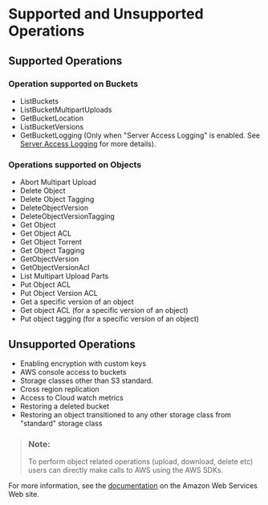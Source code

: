 <!-- loio8751e18aa61240119a14ecea10b9d344 -->

# Supported and Unsupported Operations



## Supported Operations



### Operation supported on Buckets

-   ListBuckets
-   ListBucketMultipartUploads
-   GetBucketLocation
-   ListBucketVersions
-   GetBucketLogging \(Only when "Server Access Logging" is enabled. See [Server Access Logging](server-access-logging-b03c5b9.md) for more details\).



### Operations supported on Objects

-   Abort Multipart Upload
-   Delete Object
-   Delete Object Tagging
-   DeleteObjectVersion
-   DeleteObjectVersionTagging
-   Get Object
-   Get Object ACL
-   Get Object Torrent
-   Get Object Tagging
-   GetObjectVersion
-   GetObjectVersionAcl
-   List Multipart Upload Parts
-   Put Object ACL
-   Put Object Version ACL
-   Get a specific version of an object
-   Get object ACL \(for a specific version of an object\)
-   Put object tagging \(for a specific version of an object\)



<a name="loio8751e18aa61240119a14ecea10b9d344__section_qgv_1zy_sjb"/>

## Unsupported Operations

-   Enabling encryption with custom keys
-   AWS console access to buckets
-   Storage classes other than S3 standard.
-   Cross region replication
-   Access to Cloud watch metrics
-   Restoring a deleted bucket
-   Restoring an object transitioned to any other storage class from "standard" storage class

> ### Note:  
> To perform object related operations \(upload, download, delete etc\) users can directly make calls to AWS using the AWS SDKs.

For more information, see the [documentation](http://docs.aws.amazon.com/AmazonS3/latest/API/RESTObjectOps.html) on the Amazon Web Services Web site.

